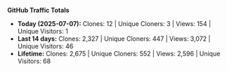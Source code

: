 
**GitHub Traffic Totals**

- **Today (2025-07-07):** Clones: 12 | Unique Cloners: 3 | Views: 154 | Unique Visitors: 1
- **Last 14 days:** Clones: 2,327 | Unique Cloners: 447 | Views: 3,072 | Unique Visitors: 46
- **Lifetime:** Clones: 2,675 | Unique Cloners: 552 | Views: 2,596 | Unique Visitors: 68

